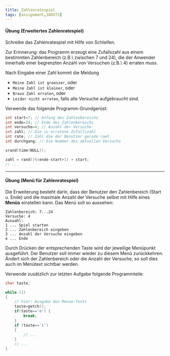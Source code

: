 ```yaml
---
title: Zahlenratespiel
tags: [assignment,1AHITS]
---
```




#### Übung (Erweitertes Zahlenratespiel)

Schreibe das Zahlenratespiel mit Hilfe von Schleifen.

Zur Erinnerung: das Programm erzeugt eine Zufallszahl aus einem bestimmten Zahlenbereich (z.B.\ zwischen 7 und 24), die der Anwender innerhalb einer begrenzten Anzahl von Versuchen (z.B.\ 4) erraten muss. 

Nach Eingabe einer Zahl kommt die Meldung

- `Meine Zahl ist groeszer`, oder 
- `Meine Zahl ist kleiner`, oder 
- `Bravo Zahl erraten`, oder
- `Leider nicht erraten`, falls alle Versuche aufgebraucht sind.


Verwende das folgende Programm-Grundgerüst:
```c
int start=7; // Anfang des Zahlenbereichs
int ende=24; // Ende des Zahlenbereichs
int versuche=4; // Anzahl der Versuche
int zahl; // Die zu erratene Zufallszahl
int rate; // Zahl die der Benutzer gerade raet
int durchgang; // Die Nummer des aktuellen Versuchs

srand(time(NULL));

zahl = rand()%(ende-start+1) + start;
// ...
```




---

#### Übung (Menü für Zahlenratespiel)

Die Erweiterung besteht darin, dass der Benutzer den Zahlenbereich (Start u. Ende) und die maximale Anzahl der Versuche selbst mit Hilfe eines **Menüs** einstellen kann. 
Das Menü soll so aussehen:

```
Zahlenbereich: 7...24
Versuche: 4 
Auswahl:
1 ... Spiel starten 
2 ... Zahlenbereich eingeben 
3 ... Anzahl der Versuche eingeben
e ... Ende
```


Durch Drücken der entsprechenden Taste wird der jeweilige Menüpunkt ausgeführt. Der Benutzer soll immer wieder zu diesem Menü zurückkehren.  Ändert sich der Zahlenbereich oder die Anzahl der Versuche, so soll dies auch im Menütext sichtbar werden.


Verwende zusätzlich zur letzten Aufgabe folgende Programmteile:
```c
char taste;

while (1) 
{
	// hier: Ausgabe des Menue-Texts
	taste=getch();
	if(taste=='e') {
		break;
	}
	if (taste=='1')
	{
		// ...
	}
	// ...
}
```
